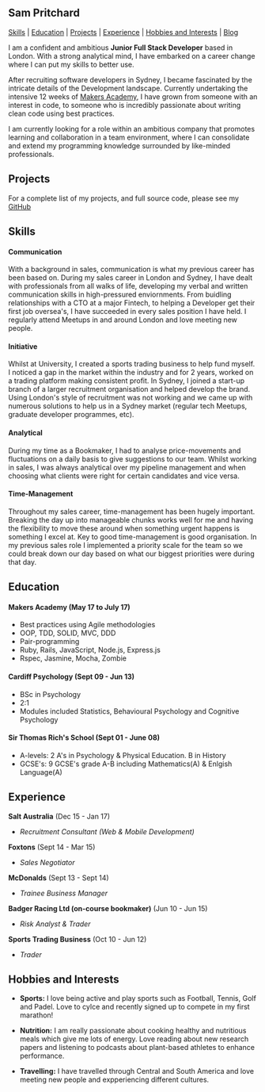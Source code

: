 ## Sam Pritchard

[Skills](#Skills) | [Education](#Education) | [Projects](#Projects) | [Experience](#Experience) | [Hobbies and Interests](#Hobbies) | [Blog](#TBC)

I am a confident and ambitious **Junior Full Stack Developer** based in London. With a strong analytical mind, I have embarked on a career change where I can put my skills to better use.

After recruiting software developers in Sydney, I became fascinated by the intricate details of the Development landscape. Currently undertaking the intensive 12 weeks of [Makers Academy](http://www.makersacademy.com/), I have grown from someone with an interest in code, to someone who is incredibly passionate about writing clean code using best practices. 

I am currently looking for a role within an ambitious company that promotes learning and collaboration in a team environment, where I can consolidate and extend my programming knowledge surrounded by like-minded professionals. 

## <a name="Projects">Projects</a>

For a complete list of my projects, and full source code, please see my [GitHub](https://github.com/sampritchard)

## <a name="Skills">Skills</a>

#### Communication

With a background in sales, communication is what my previous career has been based on. During my sales career in London and Sydney, I have dealt with professionals from all walks of life, developing my verbal and written communication skills in high-pressured enviornments. From buidling relationships with a CTO at a major Fintech, to helping a Developer get their first job oversea's, I have succeeded in every sales position I have held. I regularly attend Meetups in and around London and love meeting new people.

#### Initiative

Whilst at University, I created a sports trading business to help fund myself. I noticed a gap in the market within the industry and for 2 years, worked on a trading platform making consistent profit. In Sydney, I joined a start-up branch of a larger recruitment organisation and helped develop the brand. Using London's style of recruitment was not working and we came up with numerous solutions to help us in a Sydney market (regular tech Meetups, graduate developer programmes, etc).

#### Analytical

During my time as a Bookmaker, I had to analyse price-movements and fluctuations on a daily basis to give suggestions to our team. Whilst working in sales, I was always analytical over my pipeline management and when choosing what clients were right for certain candidates and vice versa.

#### Time-Management

Throughout my sales career, time-management has been hugely important. Breaking the day up into manageable chunks works well for me and having the flexibility to move these around when something urgent happens is something I excel at. Key to good time-management is good organisation. In my previous sales role I implemented a priority scale for the team so we could break down our day based on what our biggest priorities were during that day.

## <a name="Education">Education</a>

#### Makers Academy (May 17 to July 17)

- Best practices using Agile methodologies
- OOP, TDD, SOLID, MVC, DDD
- Pair-programming
- Ruby, Rails, JavaScript, Node.js, Express.js
- Rspec, Jasmine, Mocha, Zombie

#### Cardiff Psychology (Sept 09 - Jun 13)

- BSc in Psychology
- 2:1 
- Modules included Statistics, Behavioural Psychology and Cognitive Psychology

#### Sir Thomas Rich's School (Sept 01 - June 08)

- A-levels:     2 A's in Psychology & Physical Education. B in History
- GCSE's:       9 GCSE's grade A-B including Mathematics(A) & Enlgish Language(A)

## <a name="Experience">Experience</a>

**Salt Australia** (Dec 15 - Jan 17)  
- *Recruitment Consultant (Web & Mobile Development)*  

**Foxtons** (Sept 14 - Mar 15) 
- *Sales Negotiator*

**McDonalds** (Sept 13 - Sept 14)  
- *Trainee Business Manager*  

**Badger Racing Ltd (on-course bookmaker)** (Jun 10 - Jun 15)
- *Risk Analyst & Trader*

**Sports Trading Business** (Oct 10 - Jun 12)
- *Trader*

## <a name="Hobbies">Hobbies and Interests</a>

- **Sports:** I love being active and play sports such as Football, Tennis, Golf and Padel. Love to cylce and recently signed up to compete in my first marathon!

- **Nutrition:** I am really passionate about cooking healthy and nutritious meals which give me lots of energy. Love reading about new research papers and listening to podcasts about plant-based athletes to enhance performance.

- **Travelling:** I have travelled through Central and South America and love meeting new people and expperiencing different cultures.

